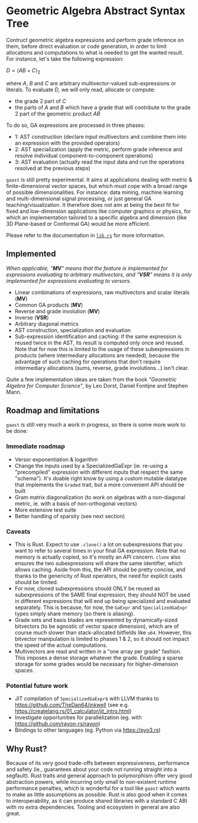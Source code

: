 # Geometric Algebra Abstract Syntax Tree

Contruct geometric algebra expressions and perform grade inference on them,
before direct evaluation or code generation, in order to limit allocations and
computations to what is needed to get the wanted result. For instance, let's
take the following expression:

$D = \langle AB + C \rangle_{2}$

where $A$, $B$ and $C$ are arbitrary multivector-valued sub-expressions or
literals. To evaluate $D$, we will only read, allocate or compute:

- the grade 2 part of $C$
- the parts of $A$ and $B$ which have a grade that will contribute to the grade
  2 part of the geometric product $AB$

To do so, GA expressions are processed in three phases:

- 1: AST construction (declare input multivectors and combine them into an
  expression with the provided operators)
- 2: AST specialization (apply the metric, perform grade inference and resolve
  individual component-to-component operations)
- 3: AST evaluation (actually read the input data and run the operations
  resolved at the previous steps)

`gaast` is still pretty experimental. It aims at applications dealing with
metric & finite-dimensional vector spaces, but which must cope with a broad
range of possible dimensionalities. For instance: data mining, machine learning
and multi-dimensional signal processing, or just general GA
teaching/visualization. It therefore does not aim at being the best fit for
fixed and low-dimension applications like computer graphics or physics, for
which an implementation tailored to a specific algebra and dimension (like 3D
Plane-based or Conformal GA) would be more efficient.

Please refer to the documentation in [`lib.rs`](src/lib.rs) for more
information.

## Implemented

_When applicable, "**MV**" means that the feature is implemented for expressions
evaluating to arbitrary multivectors, and "**VSR**" means it is only implemented
for expressions evaluating to versors._

- Linear combinations of expressions, raw multivectors and scalar literals
  (**MV**)
- Common GA products (**MV**)
- Reverse and grade involution (**MV**)
- Inverse (**VSR**)
- Arbitrary diagonal metrics
- AST construction, specialization and evaluation
- Sub-expression identification and caching: if the same expression is reused
  twice in the AST, its result is computed only once and reused. Note that for
  now this is limited to the usage of these subexpressions in products (where
  intermediary allocations are needed), because the advantage of such caching
  for operations that don't require intermediary allocations (sums, reverse,
  grade involutions...) isn't clear.

Quite a few implementation ideas are taken from the book _"Geometric Algebra for
Computer Science"_, by Leo Dorst, Daniel Fontijne and Stephen Mann.

## Roadmap and limitations

`gaast` is still very much a work in progress, so there is some more work to be
done:

### Immediate roadmap

- Versor exponentiation & logarithm
- Change the inputs used by a SpecializedGaExpr (ie. re-using a "precompiled"
  expression with different inputs that respect the same "schema"). It's doable
  right know by using a custom mutable datatype that implements the `Graded`
  trait, but a more convenient API should be built
- Gram matrix diagonalization (to work on algebras with a non-diagonal metric,
  ie. with a basis of non-orthogonal vectors)
- More extensive test suite
- Better handling of sparsity (see next section)

### Caveats

- This is Rust. Expect to use `.clone()` a lot on subexpressions that you want
  to refer to several times in your final GA expression. Note that no memory is
  actually copied, so it's mostly an API concern. `clone` also ensures the two
  subexpressions will share the same identifier, which allows caching. Aside
  from this, the API should be pretty concise, and thanks to the genericity of
  Rust operators, the need for explicit casts should be limited.
- For now, cloned subexpressions should ONLY be reused as subexpressions of the
  SAME final expression, they should NOT be used in different expressions that
  will end up being specialized and evaluated separately. This is because, for
  now, the `GaExpr` and `SpecializedGaExpr` types simply share memory (so there
  is aliasing).
- Grade sets and basis blades are represented by dynamically-sized bitvectors
  (to be agnostic of vector space dimension), which are of course much slower
  than stack-allocated bitfields like `u64`. However, this bitvector
  manipulation is limited to phases 1 & 2, so it should not impact the speed of
  the actual computations.
- Multivectors are read and written in a "one array per grade" fashion. This
  imposes a dense storage whatever the grade. Enabling a sparse storage for some
  grades would be necessary for higher-dimension spaces.

### Potential future work

- JIT compilation of `SpecializedGaExpr`s with LLVM thanks to
  https://github.com/TheDan64/inkwell (see e.g.
  https://createlang.rs/01_calculator/jit_intro.html)
- Investigate opportunities for parallelization (eg. with
  https://github.com/rayon-rs/rayon)
- Bindings to other languages (eg. Python via https://pyo3.rs)

## Why Rust?

Because of its very good trade-offs between expressiveness, performance and
safety (ie., guarantees about your code not running straight into a segfault).
Rust traits and general approach to polymorphism offer very good abstraction
powers, while incurring only small to non-existent runtime performance
penalties, which is wonderful for a tool like `gaast` which wants to make as
little assumptions as possible. Rust is also good when it comes to
interoperability, as it can produce shared libraries with a standard C ABI with
no extra dependencies. Tooling and ecosystem in general are also great.
